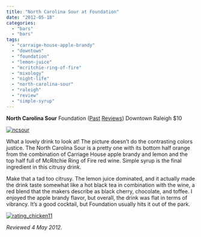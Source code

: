 ```yaml
---
title: "North Carolina Sour at Foundation"
date: "2012-05-18"
categories: 
  - "bars"
  - "bars"
tags: 
  - "carraige-house-apple-brandy"
  - "downtown"
  - "foundation"
  - "lemon-juice"
  - "mcritchie-ring-of-fire"
  - "mixology"
  - "night-life"
  - "north-carolina-sour"
  - "raleigh"
  - "review"
  - "simple-syrup"
---
```


**North Carolina Sour** Foundation ([Past](http://www.thegourmez.com/2011/12/golden-era-foundation/) [Reviews](http://www.thegourmez.com/2011/09/root-beer-flip/)) Downtown Raleigh $10

[![](http://s3.amazonaws.com/thegourmez-wpmedia/2012/05/ncsour.jpg "ncsour")](http://s3.amazonaws.com/thegourmez-wpmedia/2012/05/ncsour.jpg)

What a lovely drink to look at! The picture doesn’t do the contrasting colors justice. The North Carolina Sour is a pretty one with its bottom half orange from the combination of Carriage House apple brandy and lemon and the top half full of McRitchie Ring of Fire red wine. Simple syrup is the final ingredient in this citrusy drink.

Make that a tad too citrusy. The lemon juice dominated, and it actually made the drink taste somewhat like a hot black tea in combination with the wine, a red blend that the makers describe as black cherry, chocolate, and toffee. I enjoyed the apple brandy flavor, but overall, the drink was flat in terms of vibrancy. It’s a good cocktail, but Foundation usually hits it out of the park.

[![](http://s3.amazonaws.com/thegourmez-wpmedia/2009/02/rating_chicken11.gif "rating_chicken11")](http://s3.amazonaws.com/thegourmez-wpmedia/2009/02/rating_chicken11.gif)

_Reviewed 4 May 2012._
